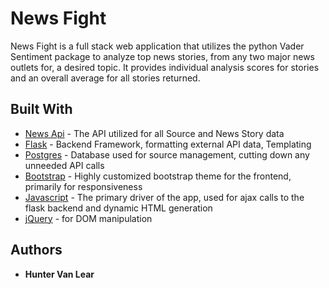 # News Fight

News Fight is a full stack web application that utilizes the python Vader Sentiment package to analyze top news stories, from any two major news outlets for, a desired topic. It provides individual analysis scores for stories and an overall average for all stories returned. 

## Built With

* [News Api](https://newsapi.org/) - The API utilized for all Source and News Story data
* [Flask](https://flask.palletsprojects.com/en/1.1.x/) - Backend Framework, formatting external API data, Templating
* [Postgres](https://www.postgresql.org/) - Database used for source management, cutting down any unneeded API calls
* [Bootstrap](https://getbootstrap.com/) - Highly customized bootstrap theme for the frontend, primarily for responsiveness
* [Javascript](https://www.javascript.com/) - The primary driver of the app, used for ajax calls to the flask backend and dynamic HTML generation
* [jQuery](https://code.jquery.com/) - for DOM manipulation 

## Authors

* **Hunter Van Lear** 


